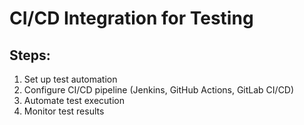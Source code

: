 ﻿# CI/CD Integration for Testing

## Steps:
1. Set up test automation
2. Configure CI/CD pipeline (Jenkins, GitHub Actions, GitLab CI/CD)
3. Automate test execution
4. Monitor test results
